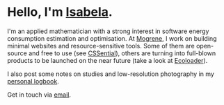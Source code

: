 # Hello, I'm [Isabela](https://dematos.dev).

I'm an applied mathematician with a strong interest in software energy consumption estimation and optimisation. At [Mogrene](https://mogrene.com), I work on building minimal websites and resource-sensitive tools.
Some of them are open-source and free to use (see [CSSential](https://cssential.mogrene.com)), others are turning into full-blown products to be launched on the near future (take a look at [Ecoloader](https://ecoloader.com)).

I also post some notes on studies and low-resolution photography in my [personal logbook](https://dematos.dev).

Get in touch via [email](mailto:isabela@dematos.dev).
